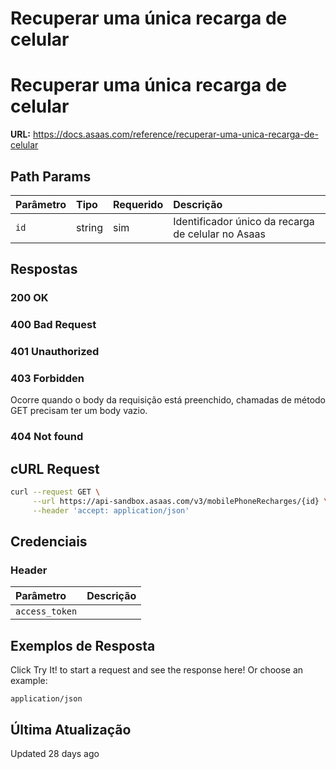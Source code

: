 # Recuperar uma única recarga de celular

# Recuperar uma única recarga de celular

**URL:** https://docs.asaas.com/reference/recuperar-uma-unica-recarga-de-celular

## Path Params

| Parâmetro | Tipo   | Requerido | Descrição                                  |
| :-------- | :----- | :-------- | :----------------------------------------- |
| `id`      | string | sim       | Identificador único da recarga de celular no Asaas |

## Respostas

### 200 OK

### 400 Bad Request

### 401 Unauthorized

### 403 Forbidden

Ocorre quando o body da requisição está preenchido, chamadas de método GET precisam ter um body vazio.

### 404 Not found

## cURL Request

```bash
curl --request GET \
     --url https://api-sandbox.asaas.com/v3/mobilePhoneRecharges/{id} \
     --header 'accept: application/json'
```

## Credenciais

### Header

| Parâmetro    | Descrição |
| :----------- | :-------- |
| `access_token` |           |

## Exemplos de Resposta

Click Try It! to start a request and see the response here! Or choose an example:

`application/json`

## Última Atualização

Updated 28 days ago
